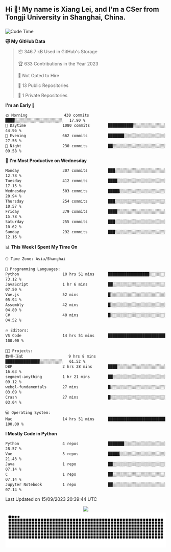 <h2 align="left">Hi 👋! My name is Xiang Lei, and I'm a CSer from Tongji University in Shanghai, China.</h2>

###

<!--START_SECTION:waka-->
![Code Time](http://img.shields.io/badge/Code%20Time-225%20hrs%2057%20mins-blue)

**🐱 My GitHub Data** 

> 📦 346.7 kB Used in GitHub's Storage 
 > 
> 🏆 633 Contributions in the Year 2023
 > 
> 🚫 Not Opted to Hire
 > 
> 📜 13 Public Repositories 
 > 
> 🔑 1 Private Repositories 
 > 
**I'm an Early 🐤** 

```text
🌞 Morning                430 commits         ████░░░░░░░░░░░░░░░░░░░░░   17.90 % 
🌆 Daytime                1080 commits        ███████████░░░░░░░░░░░░░░   44.96 % 
🌃 Evening                662 commits         ███████░░░░░░░░░░░░░░░░░░   27.56 % 
🌙 Night                  230 commits         ██░░░░░░░░░░░░░░░░░░░░░░░   09.58 % 
```
📅 **I'm Most Productive on Wednesday** 

```text
Monday                   307 commits         ███░░░░░░░░░░░░░░░░░░░░░░   12.78 % 
Tuesday                  412 commits         ████░░░░░░░░░░░░░░░░░░░░░   17.15 % 
Wednesday                503 commits         █████░░░░░░░░░░░░░░░░░░░░   20.94 % 
Thursday                 254 commits         ███░░░░░░░░░░░░░░░░░░░░░░   10.57 % 
Friday                   379 commits         ████░░░░░░░░░░░░░░░░░░░░░   15.78 % 
Saturday                 255 commits         ███░░░░░░░░░░░░░░░░░░░░░░   10.62 % 
Sunday                   292 commits         ███░░░░░░░░░░░░░░░░░░░░░░   12.16 % 
```


📊 **This Week I Spent My Time On** 

```text
🕑︎ Time Zone: Asia/Shanghai

💬 Programming Languages: 
Python                   10 hrs 51 mins      ██████████████████░░░░░░░   73.12 % 
JavaScript               1 hr 6 mins         ██░░░░░░░░░░░░░░░░░░░░░░░   07.50 % 
Vue.js                   52 mins             █░░░░░░░░░░░░░░░░░░░░░░░░   05.94 % 
Assembly                 42 mins             █░░░░░░░░░░░░░░░░░░░░░░░░   04.80 % 
C#                       40 mins             █░░░░░░░░░░░░░░░░░░░░░░░░   04.52 % 

🔥 Editors: 
VS Code                  14 hrs 51 mins      █████████████████████████   100.00 % 

🐱‍💻 Projects: 
数模-正式                    9 hrs 8 mins        ███████████████░░░░░░░░░░   61.52 % 
DBP                      2 hrs 28 mins       ████░░░░░░░░░░░░░░░░░░░░░   16.63 % 
segment-anything         1 hr 21 mins        ██░░░░░░░░░░░░░░░░░░░░░░░   09.12 % 
webgl-fundamentals       27 mins             █░░░░░░░░░░░░░░░░░░░░░░░░   03.09 % 
Crash                    27 mins             █░░░░░░░░░░░░░░░░░░░░░░░░   03.04 % 

💻 Operating System: 
Mac                      14 hrs 51 mins      █████████████████████████   100.00 % 
```

**I Mostly Code in Python** 

```text
Python                   4 repos             ███████░░░░░░░░░░░░░░░░░░   28.57 % 
Vue                      3 repos             █████░░░░░░░░░░░░░░░░░░░░   21.43 % 
Java                     1 repo              ██░░░░░░░░░░░░░░░░░░░░░░░   07.14 % 
C                        1 repo              ██░░░░░░░░░░░░░░░░░░░░░░░   07.14 % 
Jupyter Notebook         1 repo              ██░░░░░░░░░░░░░░░░░░░░░░░   07.14 % 
```




 Last Updated on 15/09/2023 20:39:44 UTC
<!--END_SECTION:waka-->

<div align="center">
  <img src="https://github-readme-stats.vercel.app/api?username=Lei00764&show_icons=true&theme=radical" />
 </div>

 <div align="center">

<picture>
  <source media="(prefers-color-scheme: dark)" srcset="https://raw.githubusercontent.com/Lei00764/Lei00764/output/github-contribution-grid-snake-dark.svg">
  <source media="(prefers-color-scheme: light)" srcset="https://raw.githubusercontent.com/Lei00764/Lei00764/output/github-contribution-grid-snake.svg">
  <img alt="github contribution grid snake animation" src="https://raw.githubusercontent.com/Lei00764/Lei00764/output/github-contribution-grid-snake.svg">
</picture>

</div>




